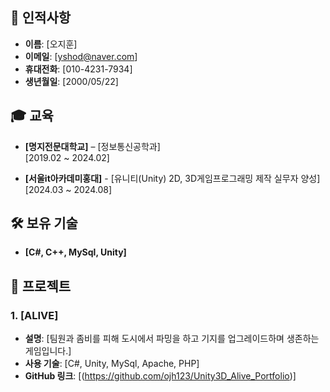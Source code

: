 ## 👤 인적사항
- **이름**: [오지훈]
- **이메일**: [yshod@naver.com]
- **휴대전화**: [010-4231-7934]
- **생년월일**: [2000/05/22]

## 🎓 교육
- **[명지전문대학교]** – [정보통신공학과]  
  [2019.02 ~ 2024.02]
  
- **[서울it아카데미홍대]** - [유니티(Unity) 2D, 3D게임프로그래밍 제작 실무자 양성]  
  [2024.03 ~ 2024.08]

## 🛠️ 보유 기술
- **[C#, C++, MySql, Unity]**

## 💼 프로젝트
### 1. [ALIVE]
- **설명**: [팀원과 좀비를 피해 도시에서 파밍을 하고 기지를 업그레이드하며 생존하는 게임입니다.]
- **사용 기술**: [C#, Unity, MySql, Apache, PHP]
- **GitHub 링크**: [(https://github.com/ojh123/Unity3D_Alive_Portfolio)]
 

